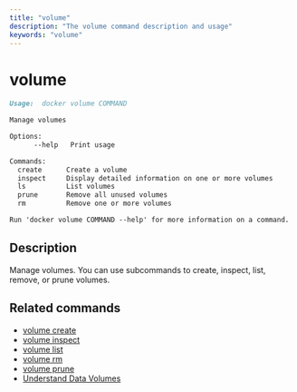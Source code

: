 ```yaml
---
title: "volume"
description: "The volume command description and usage"
keywords: "volume"
---
```


<!-- This file is maintained within the docker/cli GitHub
     repository at https://github.com/docker/cli/. Make all
     pull requests against that repo. If you see this file in
     another repository, consider it read-only there, as it will
     periodically be overwritten by the definitive file. Pull
     requests which include edits to this file in other repositories
     will be rejected.
-->

# volume

```markdown
Usage:  docker volume COMMAND

Manage volumes

Options:
      --help   Print usage

Commands:
  create      Create a volume
  inspect     Display detailed information on one or more volumes
  ls          List volumes
  prune       Remove all unused volumes
  rm          Remove one or more volumes

Run 'docker volume COMMAND --help' for more information on a command.
```

## Description

Manage volumes. You can use subcommands to create, inspect, list, remove, or
prune volumes.

## Related commands

* [volume create](volume_create.md)
* [volume inspect](volume_inspect.md)
* [volume list](volume_list.md)
* [volume rm](volume_rm.md)
* [volume prune](volume_prune.md)
* [Understand Data Volumes](https://docs.docker.com/engine/tutorials/dockervolumes/)
